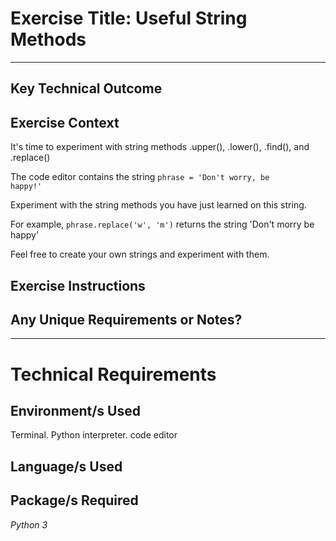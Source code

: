 # Exercise Title: Useful String Methods
---
## Key Technical Outcome

## Exercise Context
It's time to experiment with string methods .upper(), .lower(), .find(), and .replace()

The code editor contains the string <code>phrase = 'Don\'t worry, be happy!' </code>

Experiment with the string methods you have just learned on this string.

For example, <code>phrase.replace('w', 'm')</code> returns the string 'Don't morry be happy'

Feel free to create your own strings and experiment with them.

## Exercise Instructions

## Any Unique Requirements or Notes?

---
# Technical Requirements
<em><strong></strong></em>

## Environment/s Used
Terminal. Python interpreter. code editor

## Language/s Used
<em></em>

## Package/s Required
<em>Python 3</em>
